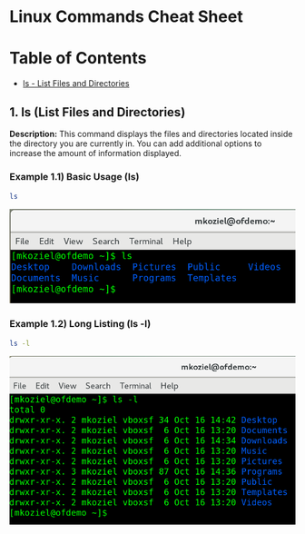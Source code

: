 # Linux Commands Cheat Sheet

# Table of Contents

- [ls - List Files and Directories](#1-ls-list-files-and-directories)

## 1. ls (List Files and Directories)

**Description:** This command displays the files and directories located inside the directory you are currently in. You can add additional options to increase the amount of information displayed.

### Example 1.1) Basic Usage (ls)
```bash
ls
```

![alt-text](./reference_images/linux_cheat_sheet_images/basic_ls.PNG "Basic Usage")

### Example 1.2) Long Listing (ls -l)
```bash
ls -l
```

![alt-text](./reference_images/linux_cheat_sheet_images/ls_l.PNG "Long Listing")